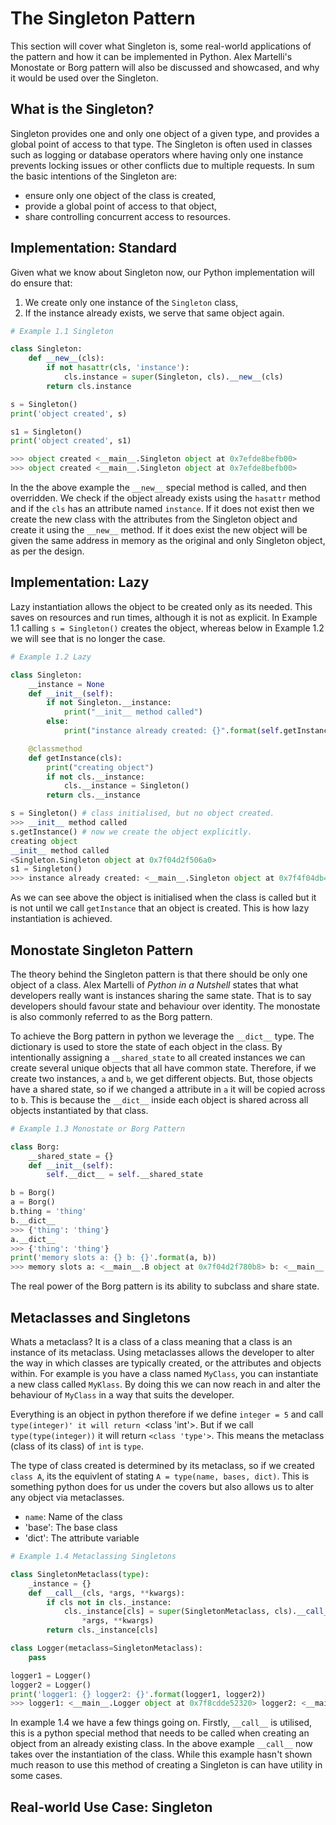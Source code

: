# The Singleton Pattern

This section will cover what Singleton is, some real-world applications of the pattern and how it can be implemented in Python. Alex Martelli's Monostate or Borg pattern will also be discussed and showcased, and why it would be used over the Singleton.

## What is the Singleton?

Singleton provides one and only one object of a given type, and provides a global point of access to that type. The Singleton is often used in classes such as logging or database operators where having only one instance prevents locking issues or other conflicts due to multiple requests. In sum the basic intentions of the Singleton are:

- ensure only one object of the class is created,
- provide a global point of access to that object,
- share controlling concurrent access to resources.

## Implementation: Standard 

Given what we know about Singleton now, our Python implementation will do ensure that:

1. We create only one instance of the `Singleton` class,
2. If the instance already exists, we serve that same object again.

```python
# Example 1.1 Singleton

class Singleton:
    def __new__(cls):
        if not hasattr(cls, 'instance'):
            cls.instance = super(Singleton, cls).__new__(cls)
        return cls.instance

s = Singleton()
print('object created', s)

s1 = Singleton()
print('object created', s1)

>>> object created <__main__.Singleton object at 0x7efde8befb00>
>>> object created <__main__.Singleton object at 0x7efde8befb00>

```

In the the above example the `__new__` special method is called, and then overridden. We check if the object already exists using the `hasattr` method and if the `cls` has an attribute named `instance`. If it does not exist then we create the new class with the attributes from the Singleton object and create it using the `__new__`  method. If it does exist the new object will be given the same address in memory as the original and only Singleton object, as per the design.

## Implementation: Lazy

Lazy instantiation allows the object to be created only as its needed. This saves on resources and run times, although it is not as explicit. In Example 1.1 calling `s = Singleton()` creates the object, whereas below in Example 1.2 we will see that is no longer the case.

```python
# Example 1.2 Lazy

class Singleton:
    __instance = None
    def __init__(self):
        if not Singleton.__instance:
            print("__init__ method called")
        else:
            print("instance already created: {}".format(self.getInstance()))

    @classmethod
    def getInstance(cls):
        print("creating object")
        if not cls.__instance:
            cls.__instance = Singleton()
        return cls.__instance

s = Singleton() # class initialised, but no object created.
>>> __init__ method called
s.getInstance() # now we create the object explicitly.
creating object
__init__ method called
<Singleton.Singleton object at 0x7f04d2f506a0>
s1 = Singleton()
>>> instance already created: <__main__.Singleton object at 0x7f4f04db47f0>
```

As we can see above the object is initialised when the class is called but it is not until we call `getInstance` that an object is created. This is how lazy instantiation is achieved.

## Monostate Singleton Pattern

The theory behind the Singleton pattern is that there should be only one object of a class. Alex Martelli of _Python in a Nutshell_ states that what developers really want is instances sharing the same state. That is to say developers should favour state and behaviour over identity. The monostate is also commonly referred to as the Borg pattern.

To achieve the Borg pattern in python we leverage the `__dict__` type. The dictionary is used to store the state of each object in the class. By intentionally assigning a `__shared_state` to all created instances we can create several unique objects that all have common state. Therefore, if we create two instances, `a` and `b`, we get different objects. But, those objects have a shared state, so if we changed a attribute in `a` it will be copied across to `b`. This is because the `__dict__` inside each object is shared across all objects instantiated by that class.

```python
# Example 1.3 Monostate or Borg Pattern

class Borg:
    __shared_state = {}
    def __init__(self):
        self.__dict__ = self.__shared_state

b = Borg()
a = Borg()
b.thing = 'thing'
b.__dict__
>>> {'thing': 'thing'}
a.__dict__
>>> {'thing': 'thing'}
print('memory slots a: {} b: {}'.format(a, b))
>>> memory slots a: <__main__.B object at 0x7f04d2f780b8> b: <__main__.B object at 0x7f04d2f78160>
```

The real power of the Borg pattern is its ability to subclass and share state.

## Metaclasses and Singletons

Whats a metaclass? It is a class of a class meaning that a class is an instance of its metaclass. Using metaclasses allows the developer to alter the way in which classes are typically created, or the attributes and objects within. For example is you have a class named `MyClass`, you can instantiate a new class called `MyKlass`. By doing this we can now reach in and alter the behaviour of `MyClass` in a way that suits the developer.

Everything is an object in python therefore if we define `integer = 5` and call `type(integer)' it will return `<class 'int'>. But if we call `type(type(integer))` it will return `<class 'type'>`. This means the metaclass (class of its class) of `int` is `type`. 

The type of class created is determined by its metaclass, so if we created `class A`, its the equivlent of stating `A = type(name, bases, dict)`. This is something python does for us under the covers but also allows us to alter any object via metaclasses. 

- `name`: Name of the class
- 'base': The base class
- 'dict': The attribute variable

```python
# Example 1.4 Metaclassing Singletons

class SingletonMetaclass(type):
    _instance = {}
    def __call__(cls, *args, **kwargs):
        if cls not in cls._instance:
            cls._instance[cls] = super(SingletonMetaclass, cls).__call__(
                *args, **kwargs)
        return cls._instance[cls]

class Logger(metaclass=SingletonMetaclass):
    pass

logger1 = Logger()
logger2 = Logger()
print('logger1: {} logger2: {}'.format(logger1, logger2))
>>> logger1: <__main__.Logger object at 0x7f8cdde52320> logger2: <__main__.Logger object at 0x7f8cdde52320>
```

In example 1.4 we have a few things going on. Firstly, `__call__` is utilised, this is a python special method that needs to be called when creating an object from an already existing class. In the above example `__call__` now takes over the instantiation of the class. While this example hasn't shown much reason to use this method of creating a Singleton is can have utility in some cases.

## Real-world Use Case: Singleton

